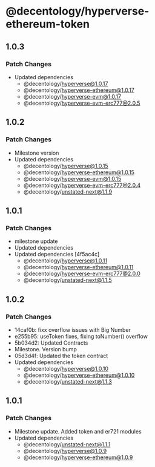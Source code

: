 # @decentology/hyperverse-ethereum-token

## 1.0.3

### Patch Changes

-   Updated dependencies
    -   @decentology/hyperverse@1.0.17
    -   @decentology/hyperverse-ethereum@1.0.17
    -   @decentology/hyperverse-evm@1.0.17
    -   @decentology/hyperverse-evm-erc777@2.0.5

## 1.0.2

### Patch Changes

-   Milestone version
-   Updated dependencies
    -   @decentology/hyperverse@1.0.15
    -   @decentology/hyperverse-ethereum@1.0.15
    -   @decentology/hyperverse-evm@1.0.15
    -   @decentology/hyperverse-evm-erc777@2.0.4
    -   @decentology/unstated-next@1.1.9

## 1.0.1

### Patch Changes

-   milestone update
-   Updated dependencies
-   Updated dependencies [4f5ac4c]
    -   @decentology/hyperverse@1.0.11
    -   @decentology/hyperverse-ethereum@1.0.11
    -   @decentology/hyperverse-evm-erc777@2.0.0
    -   @decentology/unstated-next@1.1.5

## 1.0.2

### Patch Changes

-   14caf0b: fixx overflow issues with Big Number
-   e255b95: useToken fixes, fixing toNumber() overflow
-   5b034d2: Updated Contracts
-   Milestone. Version bump
-   05d3d4f: Updated the token contract
-   Updated dependencies
    -   @decentology/hyperverse@1.0.10
    -   @decentology/hyperverse-ethereum@1.0.10
    -   @decentology/unstated-next@1.1.3

## 1.0.1

### Patch Changes

-   Milestone update. Added token and er721 modules
-   Updated dependencies
    -   @decentology/unstated-next@1.1.1
    -   @decentology/hyperverse@1.0.9
    -   @decentology/hyperverse-ethereum@1.0.9
